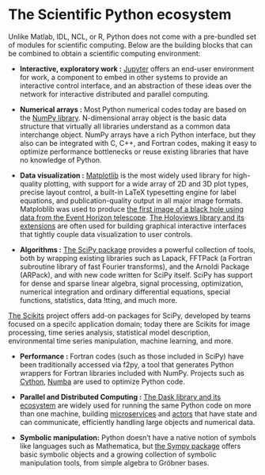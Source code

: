 # The Scientific Python ecosystem


Unlike Matlab, IDL, NCL, or R, Python does not come with a pre-bundled set of modules for scientific computing. Below are the building blocks that can be combined to obtain a scientific computing environment:


- **Interactive, exploratory work :** [Jupyter](https://jupyter.org/) offers an end-user environment for work, a component to embed in other systems to provide an interactive control interface, and an abstraction of these ideas over the network for interactive distributed and parallel computing.

- **Numerical arrays :** Most Python numerical codes today are based on the [NumPy library](https://www.numpy.org/). N-dimensional array object is the basic data structure that virtually all libraries understand as a common data interchange object. NumPy arrays have a rich Python interface, but they also can be integrated with C, C++, and Fortran codes, making it easy to optimize performance bottlenecks or reuse existing libraries that have no knowledge of Python.

- **Data visualization :** [Matplotlib](https://matplotlib.org/) is the most widely used library for high-quality plotting, with support for a wide array of 2D and 3D plot types, precise layout control, a built-in LaTeX typesetting engine for label equations, and publication-quality output in all major image formats. Matploblib was used to produce [the first image of a black hole using data from the Event Horizon telescope](https://iopscience.iop.org/article/10.3847/2041-8213/ab0c57/meta). [The Holoviews library and its extensions](http://holoviews.org/) are often used for  building graphical interactive interfaces that tightly couple data visualization to user controls.

- **Algorithms :** [The SciPy package](www.scipy.org) provides a powerful collection of tools, both by wrapping existing libraries such as Lapack, FFTPack (a Fortran subroutine library of fast Fourier transforms), and the Arnoldi Package (ARPack), and with new code written for SciPy itself. SciPy has support for dense and sparse linear algebra, signal processing, optimization, numerical integration and ordinary differential equations, special functions, statistics, data !tting, and much more.

[The Scikits](http://scikits.appspot.com/scikits) project offers add-on packages for  SciPy, developed by teams focused on a speci!c application domain; today there are Scikits for image processing, time series analysis, statistical model description, environmental time series manipulation, machine learning, and more.

- **Performance :**  Fortran codes (such as those included in SciPy) have been traditionally accessed via f2py, a tool that generates Python wrappers for Fortran libraries included with NumPy. Projects such as [Cython](https://cython.org/), [Numba](http://numba.pydata.org/) are used to optimize Python code.

- **Parallel and Distributed Computing :** [The Dask library and its ecosystem](https://dask.org/) are widely used for running the same Python code on more than one machine, building [microservices](https://en.wikipedia.org/wiki/Microservices) and [actors](https://en.wikipedia.org/wiki/Actor_model) that have state and can communicate, efficiently handling large objects and numerical data.


- **Symbolic manipulation:** Python doesn’t have a native notion of symbols like languages such as Mathematica, but [the Sympy package](www.sympy.org) offers basic symbolic objects and a growing collection of symbolic manipulation tools, from simple algebra to Gröbner bases.
